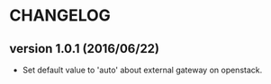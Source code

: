 CHANGELOG
=========

## version 1.0.1 (2016/06/22)

  - Set default value to 'auto' about external gateway on openstack.
